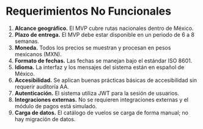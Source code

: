# Requerimientos No Funcionales

1. **Alcance geográfico.** El MVP cubre rutas nacionales dentro de México.
2. **Plazo de entrega.** El MVP debe estar disponible en un periodo de 6 a 8 semanas.
3. **Moneda.** Todos los precios se muestran y procesan en pesos mexicanos (MXN).
4. **Formato de fechas.** Las fechas se manejan bajo el estándar ISO 8601.
5. **Idioma.** La interfaz y los mensajes del sistema están en español de México.
6. **Accesibilidad.** Se aplican buenas prácticas básicas de accesibilidad sin requerir auditoría AA.
7. **Autenticación.** El sistema utiliza JWT para la sesión de usuarios.
8. **Integraciones externas.** No se requieren integraciones externas y el módulo de pagos está simulado.
9. **Carga de datos.** El catálogo de vuelos se carga de forma manual; no hay migración de datos.
